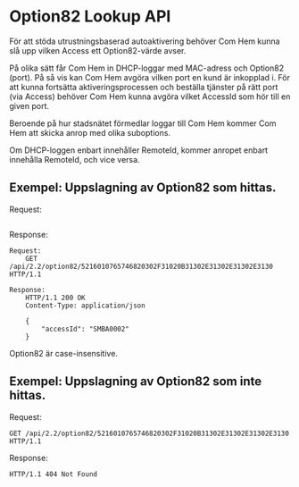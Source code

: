 # Option82 Lookup API

För att stöda utrustningsbaserad autoaktivering behöver Com Hem kunna slå upp vilken Access ett Option82-värde avser.

På olika sätt får Com Hem in DHCP-loggar med MAC-adress och Option82 (port). På så vis kan Com Hem avgöra vilken port en kund är inkopplad i. För att kunna fortsätta aktiveringsprocessen och beställa tjänster på rätt port (via Access) behöver Com Hem kunna avgöra vilket AccessId som hör till en given port.

Beroende på hur stadsnätet förmedlar loggar till Com Hem kommer Com Hem att skicka anrop med olika suboptions.

Om DHCP-loggen enbart innehåller RemoteId, kommer anropet enbart innehålla RemoteId, och vice versa.

## Exempel: Uppslagning av Option82 som hittas.

Request:
```http
```

Response:
```http
Request:
    GET /api/2.2/option82/5216010765746820302F31020B31302E31302E31302E3130 HTTP/1.1

Response:
    HTTP/1.1 200 OK
    Content-Type: application/json
    
    {
        "accessId": "SMBA0002"
    }
```

Option82 är case-insensitive.

## Exempel: Uppslagning av Option82 som inte hittas.

Request:
```http
GET /api/2.2/option82/5216010765746820302F31020B31302E31302E31302E3130 HTTP/1.1
```

Response:
```http
HTTP/1.1 404 Not Found
```
